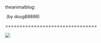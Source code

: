 <!--
id: 1246879429
link: http://tumblr.atmos.org/post/1246879429/theanimalblog-by-doug88888
slug: theanimalblog-by-doug88888
date: Mon Oct 04 2010 20:17:38 GMT-0700 (PDT)
publish: 2010-10-04
tags: 
title: theanimalblog:

 (by doug88888)

-->


theanimalblog:

 (by doug88888)

================================

![](http://www.tumblr.com/photo/1280/atmos/1246879429/1/tumblr_l9saciZ1kL1qzya49)

